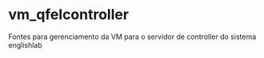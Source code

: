 # vm_qfelcontroller
Fontes para gerenciamento da VM para o servidor de controller do sistema englishlab
